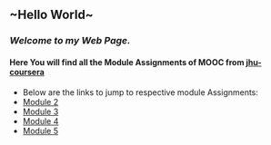 ## ~Hello World~

### **_Welcome to my Web Page._**

#### Here You will find all the Module Assignments of MOOC from [jhu-coursera](https://www.coursera.org/learn/html-css-javascript-for-web-developers/home/welcome)

- Below are the links to jump to respective module Assignments:
 - [Module 2](http://rishavpandey.me/coursera-jhu-assignment/module_2/)
 - [Module 3](http://rishavpandey.me/coursera-jhu-assignment/module_3/)
 - [Module 4](http://rishavpandey.me/coursera-jhu-assignment/module_4/)
 - [Module 5](http://rishavpandey.me/coursera-jhu-assignment/module_5/)
